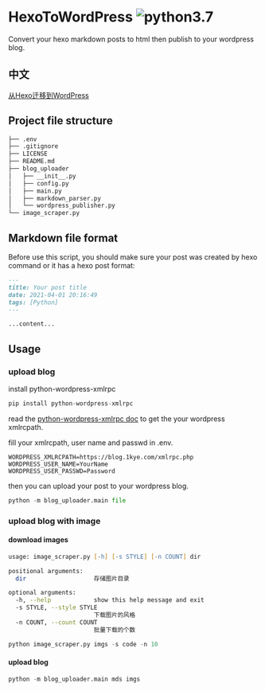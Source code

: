# HexoToWordPress ![python3.7](https://img.shields.io/badge/python-3.7-blue)

Convert your hexo markdown posts to html then publish to your wordpress blog.

## 中文
[从Hexo迁移到WordPress](https://blog.1kye.com/277)

## Project file structure
```zsh
├── .env
├── .gitignore
├── LICENSE
├── README.md
├── blog_uploader
│   ├── __init__.py
│   ├── config.py
│   ├── main.py
│   ├── markdown_parser.py
│   └── wordpress_publisher.py
└── image_scraper.py
```

## Markdown file format
Before use this script, you should make sure your post was created by hexo command or it has a hexo post format:
```markdown
---
title: Your post title
date: 2021-04-01 20:16:49
tags: [Python]
---

...content...
```

## Usage
### upload blog

install python-wordpress-xmlrpc
```python
pip install python-wordpress-xmlrpc
```
read the [python-wordpress-xmlrpc doc](https://python-wordpress-xmlrpc.readthedocs.io/en/latest/) to get the your wordpress xmlrcpath.

fill your xmlrcpath, user name and passwd in .env.

```
WORDPRESS_XMLRCPATH=https://blog.1kye.com/xmlrpc.php
WORDPRESS_USER_NAME=YourName
WORDPRESS_USER_PASSWD=Password
```

then you can upload your post to your wordpress blog.

```python
python -m blog_uploader.main file
```

### upload blog with image
#### download images
```zsh
usage: image_scraper.py [-h] [-s STYLE] [-n COUNT] dir

positional arguments:
  dir                   存储图片目录

optional arguments:
  -h, --help            show this help message and exit
  -s STYLE, --style STYLE
                        下载图片的风格
  -n COUNT, --count COUNT
                        批量下载的个数
```
```python
python image_scraper.py imgs -s code -n 10
```

#### upload blog 
```python
python -m blog_uploader.main mds imgs
```
